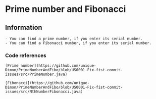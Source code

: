# Prime number and Fibonacci

## Information

    - You can find a prime number, if you enter its serial number.
    - You can find a Fibonacci number, if you enter its serial number.
    
### Code references

    [Prime number](https://github.com/unique-Dimon/PrimeNumberAndFibo/blob/US0001-Fix-fist-commit-issues/src/PrimeNumber.java)
    
    [Fibonacci](https://github.com/unique-Dimon/PrimeNumberAndFibo/blob/US0001-Fix-fist-commit-issues/src/NthNumberFibonacci.java)
